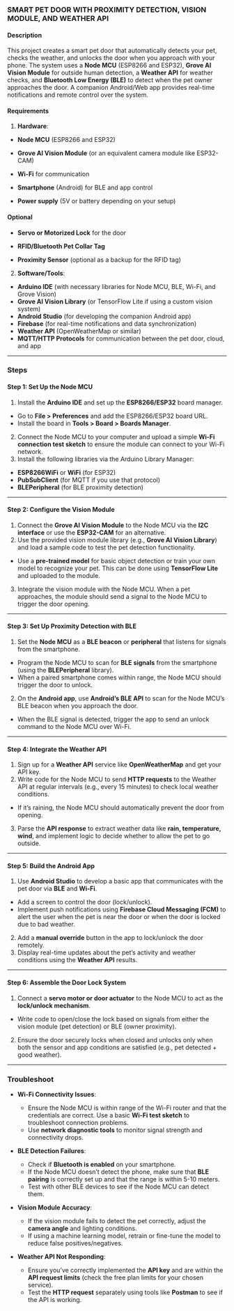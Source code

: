 ### **SMART PET DOOR WITH PROXIMITY DETECTION, VISION MODULE, AND WEATHER API**

#### **Description**

This project creates a smart pet door that automatically detects your pet, checks the weather, and unlocks the door when you approach with your phone. The system uses a **Node MCU** (ESP8266 and ESP32), **Grove AI Vision Module** for outside human detection, a **Weather API** for weather checks, and **Bluetooth Low Energy (BLE)** to detect when the pet owner approaches the door. A companion Android/Web app provides real-time notifications and remote control over the system.

#### **Requirements**

1. **Hardware**:
  - **Node MCU** (ESP8266 and ESP32)
  - **Grove AI Vision Module** (or an equivalent camera module like ESP32-CAM)

- **Wi-Fi** for communication
  
- **Smartphone** (Android) for BLE and app control
  
- **Power supply** (5V or battery depending on your setup)

#### **Optional**
  
- **Servo or Motorized Lock** for the door
  
- **RFID/Bluetooth Pet Collar Tag**
  
- **Proximity Sensor** (optional as a backup for the RFID tag)
  

2. **Software/Tools**:
  - **Arduino IDE** (with necessary libraries for Node MCU, BLE, Wi-Fi, and Grove Vision)
  - **Grove AI Vision Library** (or TensorFlow Lite if using a custom vision system)
  - **Android Studio** (for developing the companion Android app)
  - **Firebase** (for real-time notifications and data synchronization)
  - **Weather API** (OpenWeatherMap or similar)
  - **MQTT/HTTP Protocols** for communication between the pet door, cloud, and app

---

### **Steps**

#### **Step 1: Set Up the Node MCU**

1. Install the **Arduino IDE** and set up the **ESP8266/ESP32** board manager.
  - Go to **File > Preferences** and add the ESP8266/ESP32 board URL.
  - Install the board in **Tools > Board > Boards Manager**.
2. Connect the Node MCU to your computer and upload a simple **Wi-Fi connection test sketch** to ensure the module can connect to your Wi-Fi network.
3. Install the following libraries via the Arduino Library Manager:
  - **ESP8266WiFi** or **WiFi** (for ESP32)
  - **PubSubClient** (for MQTT if you use that protocol)
  - **BLEPeripheral** (for BLE proximity detection)
---
#### **Step 2: Configure the Vision Module**

1. Connect the **Grove AI Vision Module** to the Node MCU via the **I2C interface** or use the **ESP32-CAM** for an alternative.
2. Use the provided vision module library (e.g., **Grove AI Vision Library**) and load a sample code to test the pet detection functionality.
  - Use a **pre-trained model** for basic object detection or train your own model to recognize your pet. This can be done using **TensorFlow Lite** and uploaded to the module.
3. Integrate the vision module with the Node MCU. When a pet approaches, the module should send a signal to the Node MCU to trigger the door opening.
---
#### **Step 3: Set Up Proximity Detection with BLE**

1. Set the **Node MCU** as a **BLE beacon** or **peripheral** that listens for signals from the smartphone.
  - Program the Node MCU to scan for **BLE signals** from the smartphone (using the **BLEPeripheral** library).
  - When a paired smartphone comes within range, the Node MCU should trigger the door to unlock.
2. On the **Android app**, use **Android’s BLE API** to scan for the Node MCU’s BLE beacon when you approach the door.
  - When the BLE signal is detected, trigger the app to send an unlock command to the Node MCU over Wi-Fi.
---
#### **Step 4: Integrate the Weather API**

1. Sign up for a **Weather API** service like **OpenWeatherMap** and get your API key.
2. Write code for the Node MCU to send **HTTP requests** to the Weather API at regular intervals (e.g., every 15 minutes) to check local weather conditions.
  - If it’s raining, the Node MCU should automatically prevent the door from opening.
3. Parse the **API response** to extract weather data like **rain, temperature, wind**, and implement logic to decide whether to allow the pet to go outside.
---
#### **Step 5: Build the Android App**

1. Use **Android Studio** to develop a basic app that communicates with the pet door via **BLE** and **Wi-Fi**.
  - Add a screen to control the door (lock/unlock).
  - Implement push notifications using **Firebase Cloud Messaging (FCM)** to alert the user when the pet is near the door or when the door is locked due to bad weather.
2. Add a **manual override** button in the app to lock/unlock the door remotely.
3. Display real-time updates about the pet’s activity and weather conditions using the **Weather API** results.
---
#### **Step 6: Assemble the Door Lock System**

1. Connect a **servo motor or door actuator** to the Node MCU to act as the **lock/unlock mechanism**.
  - Write code to open/close the lock based on signals from either the vision module (pet detection) or BLE (owner proximity).
2. Ensure the door securely locks when closed and unlocks only when both the sensor and app conditions are satisfied (e.g., pet detected + good weather).

---

### **Troubleshoot**

- **Wi-Fi Connectivity Issues**:
  
  - Ensure the Node MCU is within range of the Wi-Fi router and that the credentials are correct. Use a basic **Wi-Fi test sketch** to troubleshoot connection problems.
  - Use **network diagnostic tools** to monitor signal strength and connectivity drops.
- **BLE Detection Failures**:
  
  - Check if **Bluetooth is enabled** on your smartphone.
  - If the Node MCU doesn’t detect the phone, make sure that **BLE pairing** is correctly set up and that the range is within 5-10 meters.
  - Test with other BLE devices to see if the Node MCU can detect them.
- **Vision Module Accuracy**:
  
  - If the vision module fails to detect the pet correctly, adjust the **camera angle** and lighting conditions.
  - If using a machine learning model, retrain or fine-tune the model to reduce false positives/negatives.
- **Weather API Not Responding**:
  
  - Ensure you’ve correctly implemented the **API key** and are within the **API request limits** (check the free plan limits for your chosen service).
  - Test the **HTTP request** separately using tools like **Postman** to see if the API is working.

